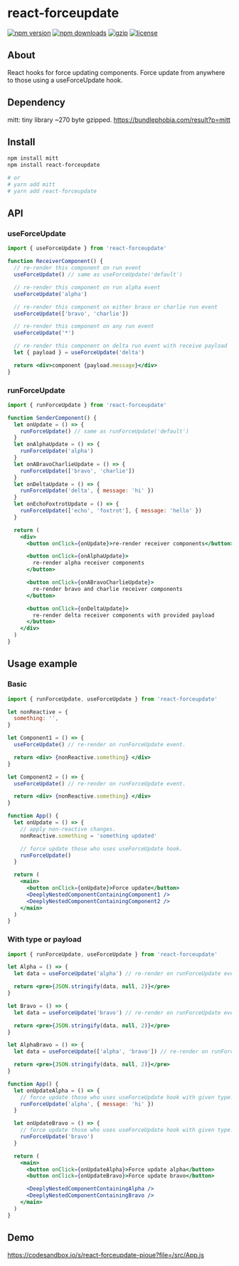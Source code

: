 # react-forceupdate

[![npm version](https://img.shields.io/npm/v/react-forceupdate.svg?style=flat-square)](https://www.npmjs.com/package/react-forceupdate)
[![npm downloads](https://img.shields.io/npm/dm/react-forceupdate.svg?style=flat-square)](https://www.npmjs.com/package/react-forceupdate)
[![gzip](https://img.shields.io/bundlephobia/minzip/react-forceupdate.svg)](https://bundlephobia.com/result?p=react-forceupdate)
[![license](https://img.shields.io/github/license/kunukn/react-forceupdate)](https://github.com/kunukn/react-forceupdate/blob/master/LICENSE)

## About

React hooks for force updating components.
Force update from anywhere to those using a useForceUpdate hook.

## Dependency

mitt: tiny library ~270 byte gzipped.
https://bundlephobia.com/result?p=mitt

## Install

```bash
npm install mitt
npm install react-forceupdate

# or
# yarn add mitt
# yarn add react-forceupdate
```

## API

### useForceUpdate

```jsx
import { useForceUpdate } from 'react-forceupdate'

function ReceiverComponent() {
  // re-render this component on run event
  useForceUpdate() // same as useForceUpdate('default')

  // re-render this component on run alpha event
  useForceUpdate('alpha')

  // re-render this component on either bravo or charlie run event
  useForceUpdate(['bravo', 'charlie'])

  // re-render this component on any run event
  useForceUpdate('*')

  // re-render this component on delta run event with receive payload
  let { payload } = useForceUpdate('delta')

  return <div>component {payload.message}</div>
}
```

### runForceUpdate

```jsx
import { runForceUpdate } from 'react-forceupdate'

function SenderComponent() {
  let onUpdate = () => {
    runForceUpdate() // same as runForceUpdate('default')
  }
  let onAlphaUpdate = () => {
    runForceUpdate('alpha')
  }
  let onABravoCharlieUpdate = () => {
    runForceUpdate(['bravo', 'charlie'])
  }
  let onDeltaUpdate = () => {
    runForceUpdate('delta', { message: 'hi' })
  }
  let onEchoFoxtrotUpdate = () => {
    runForceUpdate(['echo', 'foxtrot'], { message: 'hello' })
  }

  return (
    <div>
      <button onClick={onUpdate}>re-render receiver components</button>

      <button onClick={onAlphaUpdate}>
        re-render alpha receiver components
      </button>

      <button onClick={onABravoCharlieUpdate}>
        re-render bravo and charlie receiver components
      </button>

      <button onClick={onDeltaUpdate}>
        re-render delta receiver components with provided payload
      </button>
    </div>
  )
}
```

## Usage example

### Basic

```jsx
import { runForceUpdate, useForceUpdate } from 'react-forceupdate'

let nonReactive = {
  something: '',
}

let Component1 = () => {
  useForceUpdate() // re-render on runForceUpdate event.

  return <div> {nonReactive.something} </div>
}

let Component2 = () => {
  useForceUpdate() // re-render on runForceUpdate event.

  return <div> {nonReactive.something} </div>
}

function App() {
  let onUpdate = () => {
    // apply non-reactive changes.
    nonReactive.something = 'something updated'

    // force update those who uses useForceUpdate hook.
    runForceUpdate()
  }

  return (
    <main>
      <button onClick={onUpdate}>Force update</button>
      <DeeplyNestedComponentContainingComponent1 />
      <DeeplyNestedComponentContainingComponent2 />
    </main>
  )
}
```

### With type or payload

```jsx
import { runForceUpdate, useForceUpdate } from 'react-forceupdate'

let Alpha = () => {
  let data = useForceUpdate('alpha') // re-render on runForceUpdate event.

  return <pre>{JSON.stringify(data, null, 2)}</pre>
}

let Bravo = () => {
  let data = useForceUpdate('bravo') // re-render on runForceUpdate event.

  return <pre>{JSON.stringify(data, null, 2)}</pre>
}

let AlphaBravo = () => {
  let data = useForceUpdate(['alpha', 'bravo']) // re-render on runForceUpdate event.

  return <pre>{JSON.stringify(data, null, 2)}</pre>
}

function App() {
  let onUpdateAlpha = () => {
    // force update those who uses useForceUpdate hook with given type.
    runForceUpdate('alpha', { message: 'hi' })
  }

  let onUpdateBravo = () => {
    // force update those who uses useForceUpdate hook with given type.
    runForceUpdate('bravo')
  }

  return (
    <main>
      <button onClick={onUpdateAlpha}>Force update alpha</button>
      <button onClick={onUpdateBravo}>Force update bravo</button>

      <DeeplyNestedComponentContainingAlpha />
      <DeeplyNestedComponentContainingBravo />
    </main>
  )
}
```

## Demo

https://codesandbox.io/s/react-forceupdate-pioue?file=/src/App.js
